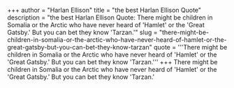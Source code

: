 +++
author = "Harlan Ellison"
title = "the best Harlan Ellison Quote"
description = "the best Harlan Ellison Quote: There might be children in Somalia or the Arctic who have never heard of 'Hamlet' or the 'Great Gatsby.' But you can bet they know 'Tarzan.'"
slug = "there-might-be-children-in-somalia-or-the-arctic-who-have-never-heard-of-hamlet-or-the-great-gatsby-but-you-can-bet-they-know-tarzan"
quote = '''There might be children in Somalia or the Arctic who have never heard of 'Hamlet' or the 'Great Gatsby.' But you can bet they know 'Tarzan.'''
+++
There might be children in Somalia or the Arctic who have never heard of 'Hamlet' or the 'Great Gatsby.' But you can bet they know 'Tarzan.'
